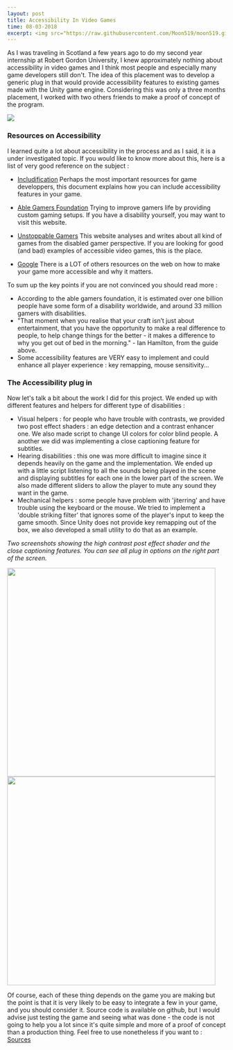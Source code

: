 ```yaml
---
layout: post
title: Accessibility In Video Games
time: 08-03-2018
excerpt: <img src="https://raw.githubusercontent.com/Moon519/moon519.github.io/master/images/accessibility/ablegamers.jpg" width="400" style="float:left;margin-right:15px;"> <p> As I was traveling in Scotland a few years ago to do my second year internship at Robert Gordon University, I knew approximately nothing about accessibility in video games and I think most people and especially many game developers still don't. The idea of this placement was to develop a generic plug in that would provide accessibility features to existing games made with the Unity game engine. Considering this was only a three months placement, I worked with two others friends to make a proof of concept of the program.</p>
---
```


As I was traveling in Scotland a few years ago to do my second year internship at Robert Gordon University, I knew approximately nothing about accessibility in video games and I think most people and especially many game developers still don't.
The idea of this placement was to develop a generic plug in that would provide accessibility features to existing games made with the Unity game engine. Considering this was only a three months placement, I worked with two others friends to make a proof of concept
of the program.


<img class="displayed" src="https://raw.githubusercontent.com/Moon519/moon519.github.io/master/images/accessibility/ablegamers.jpg">


### Resources on Accessibility

I learned quite a lot about accessibility in the process and as I said, it is a under investigated topic. If you would like to know more about this, here is a list of very good reference on the subject :
* [Includification](https://www.includification.com/) Perhaps the most important resources for game developpers, this document explains how you can include accessibility features in your game.

* [Able Gamers Foundation](http://www.ablegamers.org/) Trying to improve gamers life by providing custom gaming setups. If you have a disability yourself, you may want to visit this website.

* [Unstoppable Gamers](http://www.unstoppablegamer.com/) This website analyses and writes about all kind of games from the disabled gamer perspective. If you are looking for good (and bad) examples of accessible video games, this is the place.

* [Google](www.google.com) There is a LOT of others resources on the web on how to make your game more accessible and why it matters.


To sum up the key points if you are not convinced you should read more :
* According to the able gamers foundation, it is estimated over one billion people have some form of a disability worldwide, and around 33 million gamers with disabilities.
* "That moment when you realise that your craft isn’t just about entertainment, that you have the opportunity to make a real difference to people, to help change things for the better - it makes a difference to why you get out of bed in the morning." - Ian Hamilton, from the guide above.
* Some accessibility features are VERY easy to implement and could enhance all player experience : key remapping, mouse sensitivity...


### The Accessibility plug in

Now let's talk a bit about the work I did for this project. We ended up with different features and helpers for different type of disabilities :
* Visual helpers : for people who have trouble with contrasts, we provided two post effect shaders : an edge detection and a contrast enhancer one. We also made script to change UI colors for color blind people. A another we did was implementing a close captioning feature for subtitles.
* Hearing disabilities : this one was more difficult to imagine since it depends heavily on the game and the implementation. We ended up with a little script listening to all the sounds being played in the scene and displaying
subtitles for each one in the lower part of the screen. We also made different sliders to allow the player to mute any sound they want in the game.
* Mechanical helpers : some people have problem with 'jiterring' and have trouble using the keyboard or the mouse. We tried to implement a 'double striking filter' that ignores some of the player's input to keep the game smooth.
Since Unity does not provide key remapping out of the box, we also developed a small utility to do that as an example.


*Two screenshots showing the high contrast post effect shader and the close captioning features. You can see all plug in options on the right part of the screen.*


<img src="https://raw.githubusercontent.com/Moon519/moon519.github.io/master/images/accessibility/accessibilityScreen1.png" width="480">
<img src="https://raw.githubusercontent.com/Moon519/moon519.github.io/master/images/accessibility/accessibilityScreen2.png" width="480">


Of course, each of these thing depends on the game you are making but the point is that it is very likely to be easy to integrate a few in your game, and you should consider it. Source code is available on github, but I would advise just
testing the game and seeing what was done - the code is not going to help you a lot since it's quite simple and more of a proof of concept than a production thing. Feel free to use nonetheless if you want to : [Sources](https://github.com/Moon519/Unity-Accessibility-Plug-In)
